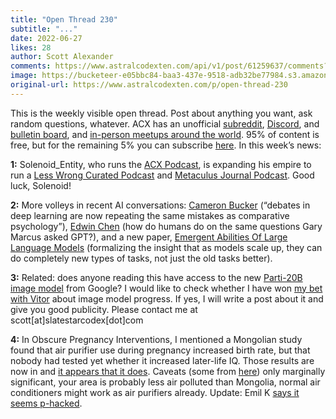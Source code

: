 ```yaml
---
title: "Open Thread 230"
subtitle: "..."
date: 2022-06-27
likes: 28
author: Scott Alexander
comments: https://www.astralcodexten.com/api/v1/post/61259637/comments?&all_comments=true
image: https://bucketeer-e05bbc84-baa3-437e-9518-adb32be77984.s3.amazonaws.com/public/images/9d2139a9-7351-4a2d-a3ff-20849aa32d96_2170x1500.jpeg
original-url: https://www.astralcodexten.com/p/open-thread-230
---
```

This is the weekly visible open thread. Post about anything you want, ask random questions, whatever. ACX has an unofficial [subreddit](https://www.reddit.com/r/slatestarcodex/), [Discord](https://discord.gg/RTKtdut), and [bulletin board](https://www.datasecretslox.com/index.php), and [in-person meetups around the world](https://www.lesswrong.com/community?filters%5B0%5D=SSC). 95% of content is free, but for the remaining 5% you can subscribe [here](https://astralcodexten.substack.com/subscribe?). In this week’s news:

**1:** Solenoid_Entity, who runs the [ACX Podcast](https://linktr.ee/sscpodcast), is expanding his empire to run a [Less Wrong Curated Podcast](https://www.lesswrong.com/posts/kDjKF2yFhFEWe4hgC/announcing-the-lesswrong-curated-podcast) and [Metaculus Journal Podcast](https://www.metaculus.com/questions/11102/introducing-the-metaculus-journal-podcast/). Good luck, Solenoid!

**2:** More volleys in recent AI conversations: [Cameron Bucker](https://twitter.com/cameronjbuckner/status/1536265110787866624) (“debates in deep learning are now repeating the same mistakes as comparative psychology”), [Edwin Chen](https://www.surgehq.ai/blog/humans-vs-gary-marcus) (how do humans do on the same questions Gary Marcus asked GPT?), and a new paper, [Emergent Abilities Of Large Language Models](https://arxiv.org/abs/2206.07682) (formalizing the insight that as models scale up, they can do completely new types of tasks, not just the old tasks better).

**3:** Related: does anyone reading this have access to the new [Parti-20B image model](https://twitter.com/hardmaru/status/1539821642775678976) from Google? I would like to check whether I have won [my bet with Vitor](https://astralcodexten.substack.com/p/a-guide-to-asking-robots-to-design/comment/6945486?s=r) about image model progress. If yes, I will write a post about it and give you good publicity. Please contact me at scott[at]slatestarcodex[dot]com

**4:** In Obscure Pregnancy Interventions, I mentioned a Mongolian study found that air purifier use during pregnancy increased birth rate, but that nobody had tested yet whether it increased later-life IQ. Those results are now in and [it appears that it does](https://www.eurekalert.org/news-releases/956654). Caveats (some from [here](https://www.reddit.com/r/slatestarcodex/comments/viscah/reducing_air_pollution_can_support_healthy_brain/)) only marginally significant, your area is probably less air polluted than Mongolia, normal air conditioners might work as air purifiers already. Update: Emil K [says it seems p-hacked](https://astralcodexten.substack.com/p/open-thread-230/comment/7377328).
